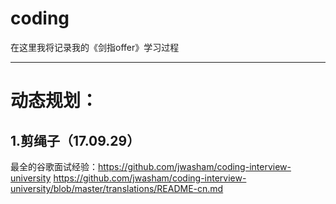 # coding
在这里我将记录我的《剑指offer》学习过程
___________________________________________

# 动态规划：
## 1.剪绳子（17.09.29）

最全的谷歌面试经验：https://github.com/jwasham/coding-interview-university
                  https://github.com/jwasham/coding-interview-university/blob/master/translations/README-cn.md

